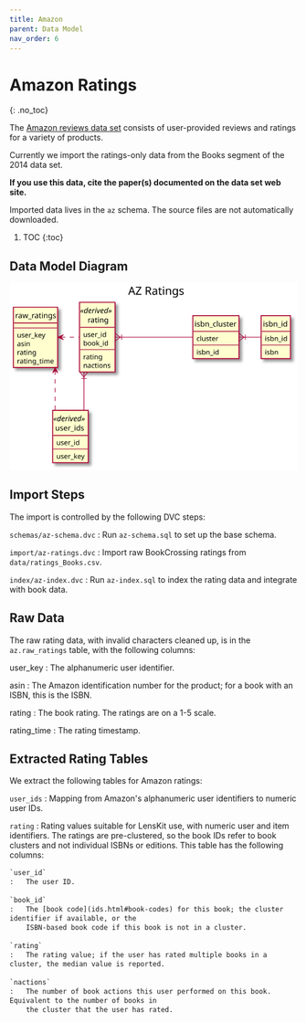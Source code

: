 ```yaml
---
title: Amazon
parent: Data Model
nav_order: 6
---
```


# Amazon Ratings
{: .no_toc}

The [Amazon reviews data set](http://jmcauley.ucsd.edu/data/amazon/) consists of user-provided
reviews and ratings for a variety of products.

Currently we import the ratings-only data from the Books segment of the 2014 data set.

**If you use this data, cite the paper(s) documented on the data set web site.**

Imported data lives in the `az` schema.  The source files are not automatically downloaded.

1. TOC
{:toc}

## Data Model Diagram

![Amazon data model](az.svg)

## Import Steps

The import is controlled by the following DVC steps:

`schemas/az-schema.dvc`
:   Run `az-schema.sql` to set up the base schema.

`import/az-ratings.dvc`
:   Import raw BookCrossing ratings from `data/ratings_Books.csv`.

`index/az-index.dvc`
:   Run `az-index.sql` to index the rating data and integrate with book data.

## Raw Data

The raw rating data, with invalid characters cleaned up, is in the `az.raw_ratings` table, with
the following columns:

user_key
:   The alphanumeric user identifier.

asin
:   The Amazon identification number for the product; for a book with an ISBN, this is the ISBN.

rating
:   The book rating.  The ratings are on a 1-5 scale.

rating_time
:   The rating timestamp.

## Extracted Rating Tables

We extract the following tables for Amazon ratings:

`user_ids`
:   Mapping from Amazon's alphanumeric user identifiers to numeric user IDs.

`rating`
:   Rating values suitable for LensKit use, with numeric user and item identifiers. The ratings are
    pre-clustered, so the book IDs refer to book clusters and not individual ISBNs or editions.
    This table has the following columns:

    `user_id`
    :   The user ID.

    `book_id`
    :   The [book code](ids.html#book-codes) for this book; the cluster identifier if available, or the
        ISBN-based book code if this book is not in a cluster.

    `rating`
    :   The rating value; if the user has rated multiple books in a cluster, the median value is reported.

    `nactions`
    :   The number of book actions this user performed on this book.  Equivalent to the number of books in
        the cluster that the user has rated.
